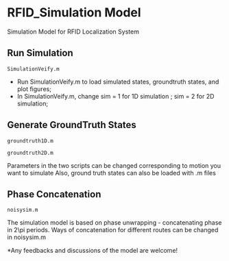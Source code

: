 # RFID_Simulation Model
Simulation Model for RFID Localization System
## Run Simulation
```
SimulationVeify.m
```
* Run SimulationVeify.m to load simulated states, groundtruth states, and plot figures;
* In SimulationVeify.m, change sim = 1 for 1D simulation ; sim = 2 for 2D simulation;

## Generate GroundTruth States
```
groundtruth1D.m
```
```
groundtruth2D.m
```
Parameters in the two scripts can be changed corresponding to motion you want to simulate
Also, ground truth states can also be loaded with .m files

## Phase Concatenation 
```
noisysim.m
```
The simulation model is based on phase unwrapping - concatenating phase in 2\pi periods. Ways of concatenation for different routes can be changed in noisysim.m

*Any feedbacks and discussions of the model are welcome!
